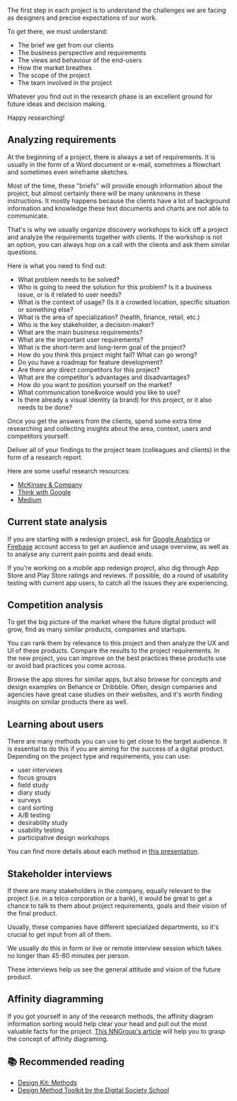 The first step in each project is to understand the challenges we are facing as designers and precise expectations of our work.

To get there, we must understand:

- The brief we get from our clients
- The business perspective and requirements
- The views and behaviour of the end-users
- How the market breathes
- The scope of the project
- The team involved in the project

Whatever you find out in the research phase is an excellent ground for future ideas and decision making.

Happy researching!


## Analyzing requirements

At the beginning of a project, there is always a set of requirements. It is usually in the form of a Word document or e-mail, sometimes a flowchart and sometimes even wireframe sketches.

Most of the time, these "briefs" will provide enough information about the project, but almost certainly there will be many unknowns in these instructions. It mostly happens because the clients have a lot of background information and knowledge these text documents and charts are not able to communicate.

That's is why we usually organize discovery workshops to kick off a project and analyze the requirements together with clients. If the workshop is not an option, you can always hop on a call with the clients and ask them similar questions.

Here is what you need to find out:

- What problem needs to be solved?
- Who is going to need the solution for this problem? Is it a business issue, or is it related to user needs?
- What is the context of usage? (Is it a crowded location, specific situation or something else?
- What is the area of specialization? (health, finance, retail, etc.)
- Who is the key stakeholder, a decision-maker?
- What are the main business requirements?
- What are the important user requirements?
- What is the short-term and long-term goal of the project?
- How do you think this project might fail? What can go wrong?
- Do you have a roadmap for feature development?
- Are there any direct competitors for this project?
- What are the competitor's advantages and disadvantages?
- How do you want to position yourself on the market?
- What communication tone&voice would you like to use?
- Is there already a visual identity (a brand) for this project, or it also needs to be done?

Once you get the answers from the clients, spend some extra time researching and collecting insights about the area, context, users and competitors yourself.

Deliver all of your findings to the project team (colleagues and clients) in the form of a research report.

Here are some useful research resources:

- [McKinsey & Company](https://www.mckinsey.com/)
- [Think with Google](https://www.thinkwithgoogle.com/)
- [Medium](https://www.medium.com)

## Current state analysis

If you are starting with a redesign project, ask for [Google Analytics](https://analytics.google.com/) or [Firebase](https://firebase.google.com/) account access to get an audience and usage overview, as well as to analyse any current pain points and dead ends.

If you're working on a mobile app redesign project, also dig through App Store and Play Store ratings and reviews. If possible, do a round of usability testing with current app users, to catch all the issues they are experiencing.


## Competition analysis

To get the big picture of the market where the future digital product will grow, find as many similar products, companies and startups.

You can rank them by relevance to this project and then analyze the UX and UI of these products. Compare the results to the project requirements. In the new project, you can improve on the best practices these products use or avoid bad practices you come across.

Browse the app stores for similar apps, but also browse for concepts and design examples on Behance or Dribbble. Often, design companies and agencies have great case studies on their websites, and it's worth finding insights on similar products there as well.

## Learning about users

There are many methods you can use to get close to the target audience. It is essential to do this if you are aiming for the success of a digital product. Depending on the project type and requirements, you can use:

- user interviews
- focus groups
- field study
- diary study
- surveys
- card sorting
- A/B testing
- desirability study
- usability testing
- participative design workshops

You can find more details about each method in [this presentation](https://drive.google.com/file/d/1JynfjFxsuIiz0MRIKXhiGYJ7Ii3fmfsw/view?usp=sharing).


## Stakeholder interviews

If there are many stakeholders in the company, equally relevant to the project (i.e. in a telco corporation or a bank), it would be great to get a chance to talk to them about project requirements, goals and their vision of the final product.

Usually, these companies have different specialized departments, so it's crucial to get input from all of them.

We usually do this in form or live or remote interview session which takes no longer than 45-60 minutes per person.

These interviews help us see the general attitude and vision of the future product.


## Affinity diagramming

If you got yourself in any of the research methods, the affinity diagram information sorting would help clear your head and pull out the most valuable facts for the project. [This NNGroup's article](https://www.nngroup.com/articles/affinity-diagram/) will help you to grasp the concept of affinity diagraming.


## 📚 Recommended reading
- [Design Kit: Methods](https://www.designkit.org/methods)
- [Design Method Toolkit  by the Digital Society School](https://toolkits.dss.cloud/design/)
